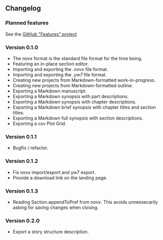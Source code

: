 ## Changelog

### Planned features

See the [GitHub "Features" project](https://github.com/users/peter88213/projects/17)

### Version 0.1.0

- The novx format is the standard file format for the time being. 
- Featuring an in-place section editor.
- Importing and exporting the *.novx* file format.
- Importing and exporting the *.yw7* file format.
- Creating new projects from Markdown-formatted work-in-progress.
- Creating new projects from Markdown-formatted outline.
- Exporting a Markdown manuscript.
- Exporting a Markdown synopsis with part descriptions.
- Exporting a Markdown synopsis with chapter descriptions.
- Exporting a Markdown brief synopsis with chapter titles and section titles.
- Exporting a Markdown full synopsis with section descriptions.
- Exporting a csv Plot Grid.


### Version 0.1.1

- Bugfix / refactor.


### Version 0.1.2

- Fix novx import/export and yw7 export.
- Provide a download link on the landing page.


### Version 0.1.3

- Reading Section.appendToPref from novx. This avoids unnessecarily asking for saving changes when closing. 


### Version 0.2.0

- Export a story structure description.


